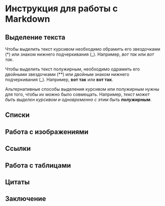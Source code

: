 # Инструкция для работы с Markdown

## Выделение текста

Чтобы выделить текст курсивом необходимо обрамить его звездочками (*) или знаком нижнего подчеркивания (_).
Например, *вот так* или _вот так_.

Чтобы выделить текст полужирным, необходимо одрамить его двойными звездочками (**) или двойным знаком нижнего подчеркивания (_).
Например, **вот так** или __вот так__.

Альтернативные способы выделения курсивом или полужирным нужны для того, чтобы их можно было совмещать.
Например, _текст может быть выделен курсивом и одновременно с этим быть **полужирным**_.

## Списки

## Работа с изображениями

## Ссылки

## Работа с таблицами

## Цитаты

## Заключение